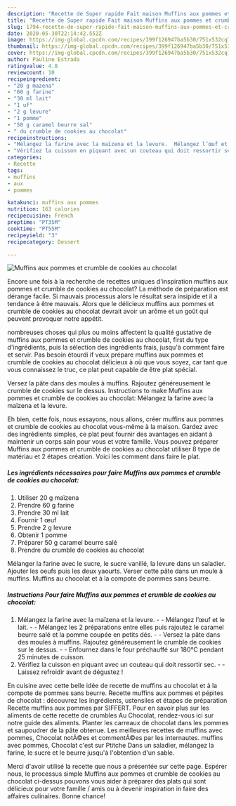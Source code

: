 ```yaml
---
description: "Recette de Super rapide Fait maison Muffins aux pommes et crumble de cookies au chocolat"
title: "Recette de Super rapide Fait maison Muffins aux pommes et crumble de cookies au chocolat"
slug: 1794-recette-de-super-rapide-fait-maison-muffins-aux-pommes-et-crumble-de-cookies-au-chocolat
date: 2020-05-30T22:14:42.552Z
image: https://img-global.cpcdn.com/recipes/399f126947ba5b30/751x532cq70/muffins-aux-pommes-et-crumble-de-cookies-au-chocolat-photo-principale-de-la-recette.jpg
thumbnail: https://img-global.cpcdn.com/recipes/399f126947ba5b30/751x532cq70/muffins-aux-pommes-et-crumble-de-cookies-au-chocolat-photo-principale-de-la-recette.jpg
cover: https://img-global.cpcdn.com/recipes/399f126947ba5b30/751x532cq70/muffins-aux-pommes-et-crumble-de-cookies-au-chocolat-photo-principale-de-la-recette.jpg
author: Pauline Estrada
ratingvalue: 4.8
reviewcount: 10
recipeingredient:
- "20 g mazena"
- "60 g farine"
- "30 ml lait"
- "1 uf"
- "2 g levure"
- "1 pomme"
- "50 g caramel beurre sal"
- " du crumble de cookies au chocolat"
recipeinstructions:
- "Mélangez la farine avec la maïzena et la levure.  Mélangez l’œuf et le lait.  Mélangez les 2 préparations entre elles puis rajoutez le caramel beurre salé et la pomme coupée en petits dés.  Versez la pâte dans des moules à muffins. Rajoutez généreusement le crumble de cookies sur le dessus.  Enfournez dans le four préchauffé sur 180°C pendant 25 minutes de cuisson."
- "Vérifiez la cuisson en piquant avec un couteau qui doit ressortir sec.  Laissez refroidir avant de dégustez !"
categories:
- Recette
tags:
- muffins
- aux
- pommes

katakunci: muffins aux pommes 
nutrition: 163 calories
recipecuisine: French
preptime: "PT35M"
cooktime: "PT55M"
recipeyield: "3"
recipecategory: Dessert

---
```



![Muffins aux pommes et crumble de cookies au chocolat](https://img-global.cpcdn.com/recipes/399f126947ba5b30/751x532cq70/muffins-aux-pommes-et-crumble-de-cookies-au-chocolat-photo-principale-de-la-recette.jpg)

Encore une fois à la recherche de recettes uniques d'inspiration muffins aux pommes et crumble de cookies au chocolat? La méthode de préparation est dérange facile. Si mauvais processus alors le résultat sera insipide et il a tendance à être mauvais. Alors que le délicieux muffins aux pommes et crumble de cookies au chocolat devrait avoir un arôme et un goût qui peuvent provoquer notre appétit.

nombreuses choses qui plus ou moins affectent la qualité gustative de muffins aux pommes et crumble de cookies au chocolat, first du type d'ingrédients, puis la sélection des ingrédients frais, jusqu'à comment faire et servir. Pas besoin étourdi if veux prépare muffins aux pommes et crumble de cookies au chocolat délicieux à où que vous soyez, car tant que vous connaissez le truc, ce plat peut capable de être plat spécial.

Versez la pâte dans des moules à muffins. Rajoutez généreusement le crumble de cookies sur le dessus. Instructions to make Muffins aux pommes et crumble de cookies au chocolat: Mélangez la farine avec la maïzena et la levure.


Eh bien, cette fois, nous essayons, nous allons, créer muffins aux pommes et crumble de cookies au chocolat vous-même à la maison. Gardez avec des ingrédients simples, ce plat peut fournir des avantages en aidant à maintenir un corps sain pour vous et votre famille. Vous pouvez préparer Muffins aux pommes et crumble de cookies au chocolat utiliser 8 type de matériau et 2 étapes création. Voici les comment dans faire le plat.

<!--inarticleads1-->

##### Les ingrédients nécessaires pour faire Muffins aux pommes et crumble de cookies au chocolat:

1. Utiliser 20 g maïzena
1. Prendre 60 g farine
1. Prendre 30 ml lait
1. Fournir 1 œuf
1. Prendre 2 g levure
1. Obtenir 1 pomme
1. Préparer 50 g caramel beurre salé
1. Prendre  du crumble de cookies au chocolat


Mélanger la farine avec le sucre, le sucre vanillé, la levure dans un saladier. Ajouter les oeufs puis les deux yaourts. Verser cette pâte dans un moule à muffins. Muffins au chocolat et à la compote de pommes sans beurre. 

<!--inarticleads2-->

##### Instructions Pour faire Muffins aux pommes et crumble de cookies au chocolat:

1. Mélangez la farine avec la maïzena et la levure. -  - Mélangez l’œuf et le lait. -  - Mélangez les 2 préparations entre elles puis rajoutez le caramel beurre salé et la pomme coupée en petits dés. -  - Versez la pâte dans des moules à muffins. Rajoutez généreusement le crumble de cookies sur le dessus. -  - Enfournez dans le four préchauffé sur 180°C pendant 25 minutes de cuisson.
1. Vérifiez la cuisson en piquant avec un couteau qui doit ressortir sec. -  - Laissez refroidir avant de dégustez !


En cuisine avec cette belle idée de recette de muffins au chocolat et à la compote de pommes sans beurre. Recette muffins aux pommes et pépites de chocolat : découvrez les ingrédients, ustensiles et étapes de préparation Recette muffins aux pommes par SIFFERT. Pour en savoir plus sur les aliments de cette recette de crumbles Au Chocolat, rendez-vous ici sur notre guide des aliments. Planter les carreaux de chocolat dans les pommes et saupoudrer de la pâte obtenue. Les meilleures recettes de muffins avec pommes, Chocolat notÃ©es et commentÃ©es par les internautes. muffins avec pommes, Chocolat c&#39;est sur Ptitche Dans un saladier, mélangez la farine, le sucre et le beurre jusqu&#39;à l&#39;obtention d&#39;un sable. 


Merci d'avoir utilisé la recette que nous a présentée sur cette page. Espérer nous, le processus simple Muffins aux pommes et crumble de cookies au chocolat ci-dessus pouvons vous aider à préparer des plats qui sont délicieux pour votre famille / amis ou à devenir inspiration in faire des affaires culinaires. Bonne chance!

